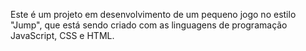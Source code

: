 Este é um projeto em desenvolvimento de um pequeno jogo no estilo "Jump", que está sendo criado com as linguagens de programação JavaScript, CSS e HTML.
